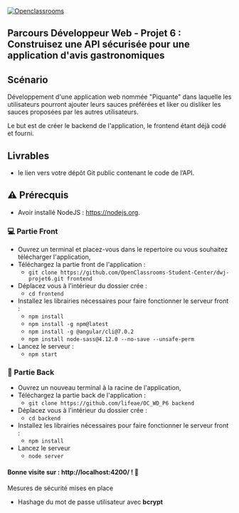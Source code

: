 [![Openclassrooms](https://1to1progress.fr/wp-content/uploads/2019/05/openclassrooms-e1557761236158.png)](https://openclassrooms.com)

## Parcours Développeur Web - Projet 6 : Construisez une API sécurisée pour une application d'avis gastronomiques

## Scénario
Développement d'une application web nommée "Piquante" dans laquelle les utilisateurs pourront ajouter leurs sauces préférées et liker ou disliker les sauces proposées par les autres utilisateurs.

Le but est de créer le backend de l'application, le frontend étant déjà codé et fourni.


## Livrables
* le lien vers votre dépôt Git public contenant le code de l’API.

## :warning: Prérecquis
 - Avoir installé NodeJS : https://nodejs.org.

 
### :computer: Partie Front 
- Ouvrez un terminal et placez-vous dans le repertoire ou vous souhaitez télécharger l'application,
- Téléchargez la partie front de l'application :
  - `git clone https://github.com/OpenClassrooms-Student-Center/dwj-projet6.git frontend`
- Déplacez vous à l'intérieur du dossier crée :
  - `cd frontend`
- Installez les librairies nécessaires pour faire fonctionner le serveur front :
  - `npm install`
  - `npm install -g npm@latest`
  - `npm install -g @angular/cli@7.0.2`
  - `npm install node-sass@4.12.0 --no-save --unsafe-perm`
- Lancez le serveur :
  - `npm start`
  
### :floppy_disk: Partie Back
- Ouvrez un nouveau terminal à la racine de l'application,
- Téléchargez la partie back de l'application :
  - `git clone https://github.com/lifeae/OC_WD_P6 backend`
- Déplacez vous à l'intérieur du dossier crée :
  - `cd backend`
- Installez les librairies nécessaires pour faire fonctionner le serveur front :
  - `npm install`
- Lancez le serveur
  - `node server`
#### Bonne visite sur : http://localhost:4200/ ! :rocket:


Mesures de sécurité mises en place
- Hashage du mot de passe utilisateur avec **bcrypt**
